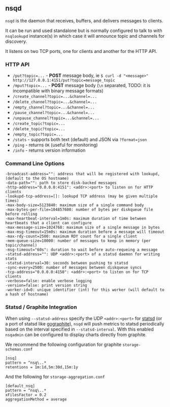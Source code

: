 ## nsqd

`nsqd` is the daemon that receives, buffers, and delivers messages to clients.

It can be run and used standalone but is normally configured to talk to with `nsqlookupd` 
instance(s) in which case it will announce topic and channels for discovery.

It listens on two TCP ports, one for clients and another for the HTTP API.

### HTTP API

 * `/put?topic=...` - **POST** message body, ie `$ curl -d "<message>" http://127.0.0.1:4151/put?topic=message_topic`
 * `/mput?topic=...` - **POST** message body (`\n` separated, TODO: it is incompatible with binary message formats)
 * `/create_channel?topic=...&channel=...`
 * `/delete_channel?topic=...&channel=...`
 * `/empty_channel?topic=...&channel=...`
 * `/pause_channel?topic=...&channel=...`
 * `/unpause_channel?topic=...&channel=...`
 * `/create_topic?topic=...`
 * `/delete_topic?topic=...`
 * `/empty_topic?topic=...`
 * `/stats` - supports both text (default) and JSON via `?format=json`
 * `/ping` - returns `OK` (useful for monitoring)
 * `/info` - returns version information

### Command Line Options

    -broadcast-address="": address that will be registered with lookupd, (default to the OS hostname)
    -data-path="": path to store disk-backed messages
    -http-address="0.0.0.0:4151": <addr>:<port> to listen on for HTTP clients
    -lookupd-tcp-address=[]: lookupd TCP address (may be given multiple times)
    -max-body-size=5123840: maximum size of a single command body
    -max-bytes-per-file=104857600: number of bytes per diskqueue file before rolling
    -max-heartbeat-interval=1m0s: maximum duration of time between heartbeats that a client can configure
    -max-message-size=1024768: maximum size of a single message in bytes
    -max-msg-timeout=15m0s: maximum duration before a message will timeout
    -max-rdy-count=2500: maximum RDY count for a single client
    -mem-queue-size=10000: number of messages to keep in memory (per topic/channel)
    -msg-timeout="60s": duration to wait before auto-requeing a message
    -statsd-address="": UDP <addr>:<port> of a statsd daemon for writing stats
    -statsd-interval=30: seconds between pushing to statsd
    -sync-every=2500: number of messages between diskqueue syncs
    -tcp-address="0.0.0.0:4150": <addr>:<port> to listen on for TCP clients
    -verbose=false: enable verbose logging
    -version=false: print version string
    -worker-id=0: unique identifier (int) for this worker (will default to a hash of hostname)

### Statsd / Graphite Integration

When using `--statsd-address` specify the UDP `<addr>:<port>` for
[statsd](https://github.com/etsy/statsd) (or a port of statsd like
[gographite](https://github.com/bitly/gographite)), `nsqd` will push metrics to statsd
periodically based on the interval specified in `--statsd-interval`. With this enabled `nsqadmin`
can be configured to display charts directly from graphite.

We recommend the following configuration for graphite `storage-schemas.conf`

```
[nsq]
pattern = ^nsq\..*
retentions = 1m:1d,5m:30d,15m:1y
````

And the following for `storage-aggregation.conf`

```
[default_nsq]
pattern = ^nsq\..*
xFilesFactor = 0.2 
aggregationMethod = average
```
